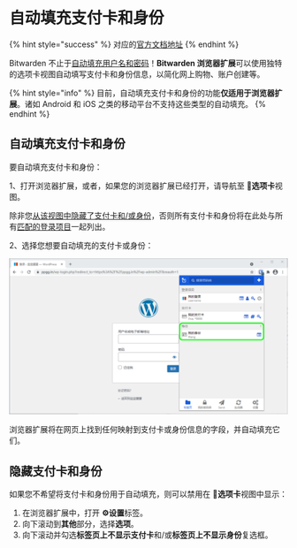 # 自动填充支付卡和身份

{% hint style="success" %}
对应的[官方文档地址](https://bitwarden.com/help/article/auto-fill-card-id/)
{% endhint %}

Bitwarden 不止于[自动填充用户名和密码](auto-fill-logins-in-browser-extensions.md)！**Bitwarden 浏览器扩展**可以使用独特的选项卡视图自动填写支付卡和身份信息，以简化网上购物、账户创建等。

{% hint style="info" %}
目前，自动填充支付卡和身份的功能**仅适用于浏览器扩展**。诸如 Android 和 iOS 之类的移动平台不支持这些类型的自动填充。
{% endhint %}

## 自动填充支付卡和身份 <a href="#autofill-cards-and-identities" id="autofill-cards-and-identities"></a>

要自动填充支付卡和身份：

1、打开浏览器扩展，或者，如果您的浏览器扩展已经打开，请导航至 **📁选项卡**视图。

除非您[从该视图中隐藏了支付卡和/或身份](auto-fill-cards-and-identities.md#hide-cards-and-identities)，否则所有支付卡和身份将在此处与所有[匹配的登录项目](../../../auto-fill/using-uris.md)一起列出。

2、选择您想要自动填充的支付卡或身份：

![自动填充身份信息](../../../.gitbook/assets/autofill-cardsidentities.png)

浏览器扩展将在网页上找到任何映射到支付卡或身份信息的字段，并自动填充它们。

## 隐藏支付卡和身份 <a href="#hide-cards-and-identities" id="hide-cards-and-identities"></a>

如果您不希望将支付卡和身份用于自动填充，则可以禁用在 **📁选项卡**视图中显示：

1. 在浏览器扩展中，打开 **⚙️设置**标签。
2. 向下滚动到**其他**部分，选择**选项**。
3. 向下滚动并勾选**标签页上不显示支付卡**和/或**标签页上不显示身份**复选框。
